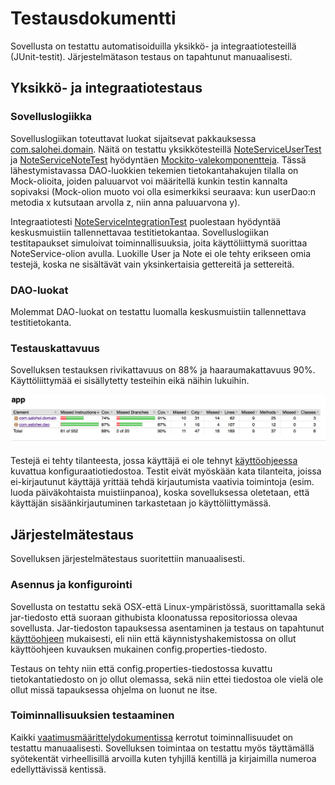 # Testausdokumentti

Sovellusta on testattu automatisoiduilla yksikkö- ja integraatiotesteillä (JUnit-testit). Järjestelmätason testaus on tapahtunut manuaalisesti.

## Yksikkö- ja integraatiotestaus

### Sovelluslogiikka

Sovelluslogiikan toteuttavat luokat sijaitsevat pakkauksessa [com.salohei.domain](https://github.com/tsalohei/bike-tracker/tree/master/src/main/java/com/salohei/domain). Näitä on testattu yksikkötesteillä [NoteServiceUserTest](https://github.com/tsalohei/bike-tracker/blob/master/src/test/java/com/salohei/domain/NoteServiceUserTest.java) ja [NoteServiceNoteTest](https://github.com/tsalohei/bike-tracker/blob/master/src/test/java/com/salohei/domain/NoteServiceNoteTest.java) hyödyntäen [Mockito-valekomponentteja](https://site.mockito.org/). Tässä lähestymistavassa DAO-luokkien tekemien tietokantahakujen tilalla on Mock-olioita, joiden paluuarvot voi määritellä kunkin testin kannalta sopivaksi (Mock-olion muoto voi olla esimerkiksi seuraava: kun userDao:n metodia x kutsutaan arvolla z, niin anna paluuarvona y). 

Integraatiotesti [NoteServiceIntegrationTest](https://github.com/tsalohei/bike-tracker/blob/master/src/test/java/com/salohei/domain/NoteServiceIntegrationTest.java) puolestaan hyödyntää keskusmuistiin tallennettavaa testitietokantaa. Sovelluslogiikan testitapaukset simuloivat toiminnallisuuksia, joita käyttöliittymä suorittaa NoteService-olion avulla. Luokille User ja Note ei ole tehty erikseen omia testejä, koska ne sisältävät vain yksinkertaisia gettereitä ja settereitä.  

### DAO-luokat

Molemmat DAO-luokat on testattu luomalla keskusmuistiin tallennettava testitietokanta.

### Testauskattavuus

Sovelluksen testauksen rivikattavuus on 88% ja haaraumakattavuus 90%. Käyttöliittymää ei sisällytetty testeihin eikä näihin lukuihin.

![Testauskattavuus](https://raw.githubusercontent.com/tsalohei/bike-tracker/master/dokumentaatio/kuvat/testauskattavuus.png "Testauskattavuus")

Testejä ei tehty tilanteesta, jossa käyttäjä ei ole tehnyt [käyttöohjeessa](https://github.com/tsalohei/bike-tracker/blob/master/dokumentaatio/kayttoohje.md) kuvattua konfiguraatiotiedostoa. Testit eivät myöskään kata tilanteita, joissa ei-kirjautunut käyttäjä yrittää tehdä kirjautumista vaativia toimintoja (esim. luoda päiväkohtaista muistiinpanoa), koska sovelluksessa oletetaan, että käyttäjän sisäänkirjautuminen tarkastetaan jo käyttöliittymässä.

## Järjestelmätestaus

Sovelluksen järjestelmätestaus suoritettiin manuaalisesti.

### Asennus ja konfigurointi

Sovellusta on testattu sekä OSX-että Linux-ympäristössä, suorittamalla sekä jar-tiedosto että suoraan githubista kloonatussa repositoriossa olevaa sovellusta. Jar-tiedoston tapauksessa asentaminen ja testaus on tapahtunut [käyttöohjeen](https://github.com/tsalohei/bike-tracker/blob/master/dokumentaatio/kayttoohje.md) mukaisesti, eli niin että käynnistyshakemistossa on ollut käyttöohjeen kuvauksen mukainen config.properties-tiedosto.

Testaus on tehty niin että config.properties-tiedostossa kuvattu tietokantatiedosto on jo ollut olemassa, sekä niin ettei tiedostoa ole vielä ole ollut missä tapauksessa ohjelma on luonut ne itse.

### Toiminnallisuuksien testaaminen

Kaikki [vaatimusmäärittelydokumentissa](https://github.com/tsalohei/bike-tracker/blob/master/dokumentaatio/vaatimusmaarittely.md) kerrotut toiminnallisuudet on testattu manuaalisesti. Sovelluksen toimintaa on testattu myös täyttämällä syötekentät virheellisillä arvoilla kuten tyhjillä kentillä ja kirjaimilla numeroa edellyttävissä kentissä.

